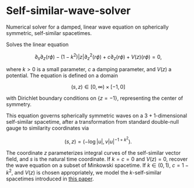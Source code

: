 # Self-similar-wave-solver
Numerical solver for a damped, linear wave equation on spherically symmetric, self-similar spacetimes. 

Solves the linear equation 
```math
\partial_s \partial_z (r\phi) - (1-k^2) |z| \partial_z^2 (r\phi) + c \partial_z (r\phi) + V(z) (r\phi) =0,
```
where $k >0$ is a small parameter, $c$ a damping parameter, and $V(z)$ a potential. The equation is defined on a domain 
```math
(s,z) \in [0,\infty) \times [-1,0]
```
with Dirichlet boundary conditions on $\{z=-1\}$, representing the center of symmetry. 

This equation governs spherically symmetric waves on a $3+1$-dimensional self-similar spacetime, after a transformation from standard double-null gauge to similarity coordinates via 
```math
(s,z) = (-\log|u|, v|u|^{-1+k^2}).
```
The coordinate $z$ parameterizes integral curves of the self-similar vector field, and $s$ is the natural time coordinate. If $k = c = 0$ and $V(z) = 0$, recover the wave equation on a subset of Minkowski spacetime. If $k \in (0,1)$, $c = 1-k^2$, and $V(z)$ is chosen appropriately, we model the $k$-self-similar spacetimes introduced in [this paper](https://www.jstor.org/stable/2118619).

